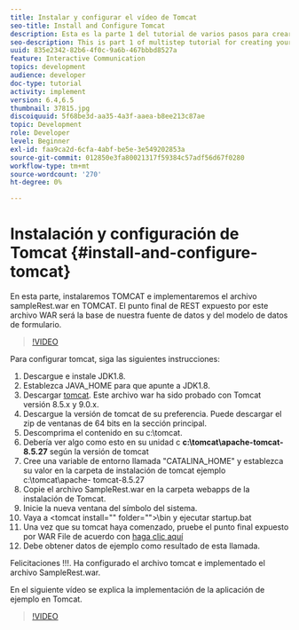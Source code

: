 ```yaml
---
title: Instalar y configurar el vídeo de Tomcat
seo-title: Install and Configure Tomcat
description: Esta es la parte 1 del tutorial de varios pasos para crear su primer documento interactivo de comunicaciones. En esta parte, instalaremos TOMCAT e implementaremos el archivo sampleRest.war en TOMCAT. El punto final de REST expuesto por este archivo WAR será la base de nuestra fuente de datos y del modelo de datos de formulario.
seo-description: This is part 1 of multistep tutorial for creating your first interactive communications document.In this part, we will install TOMCAT and deploy the sampleRest.war file in TOMCAT. The REST endpoint exposed by this WAR file will be the basis for our Data Source and Form Data Model.
uuid: 835e2342-82b6-4f0c-9a6b-467bbbd8527a
feature: Interactive Communication
topics: development
audience: developer
doc-type: tutorial
activity: implement
version: 6.4,6.5
thumbnail: 37815.jpg
discoiquuid: 5f68be3d-aa35-4a3f-aaea-b8ee213c87ae
topic: Development
role: Developer
level: Beginner
exl-id: faa9ca2d-6cfa-4abf-be5e-3e549202853a
source-git-commit: 012850e3fa80021317f59384c57adf56d67f0280
workflow-type: tm+mt
source-wordcount: '270'
ht-degree: 0%

---
```


# Instalación y configuración de Tomcat {#install-and-configure-tomcat}

En esta parte, instalaremos TOMCAT e implementaremos el archivo sampleRest.war en TOMCAT. El punto final de REST expuesto por este archivo WAR será la base de nuestra fuente de datos y del modelo de datos de formulario.

>[!VIDEO](https://video.tv.adobe.com/v/37815/?quality=9&learn=on)

Para configurar tomcat, siga las siguientes instrucciones:

1. Descargue e instale JDK1.8.
2. Establezca JAVA_HOME para que apunte a JDK1.8.
3. Descargar [tomcat](https://tomcat.apache.org/). Este archivo war ha sido probado con Tomcat versión 8.5.x y 9.0.x.
4. Descargue la versión de tomcat de su preferencia. Puede descargar el zip de ventanas de 64 bits en la sección principal.
5. Descomprima el contenido en su c:\tomcat.
6. Debería ver algo como esto en su unidad c **c:\tomcat\apache-tomcat-8.5.27** según la versión de tomcat
7. Cree una variable de entorno llamada &quot;CATALINA_HOME&quot; y establezca su valor en la carpeta de instalación de tomcat ejemplo c:\tomcat\apache- tomcat-8.5.27
8. Copie el archivo SampleRest.war en la carpeta webapps de la instalación de Tomcat.
9. Inicie la nueva ventana del símbolo del sistema.
10. Vaya a &lt;tomcat install=&quot;&quot; folder=&quot;&quot;>\bin y ejecutar startup.bat
11. Una vez que su tomcat haya comenzado, pruebe el punto final expuesto por WAR File de acuerdo con [haga clic aquí](http://localhost:8080/SampleRest/webapi/getStatement/9586)
12. Debe obtener datos de ejemplo como resultado de esta llamada.

Felicitaciones !!!. Ha configurado el archivo tomcat e implementado el archivo SampleRest.war.

En el siguiente vídeo se explica la implementación de la aplicación de ejemplo en Tomcat.
>[!VIDEO](https://video.tv.adobe.com/v/37815)
